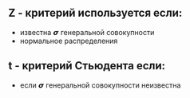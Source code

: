 ## Z - критерий используется если:
* известна 𝞼  генеральной совокупности
* нормальное распределения
## t - критерий Стьюдента если:
* если 𝞼 генеральной совокупности неизвестна

